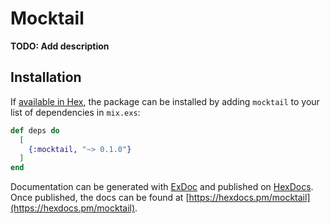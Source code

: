 # Mocktail

**TODO: Add description**

## Installation

If [available in Hex](https://hex.pm/docs/publish), the package can be installed
by adding `mocktail` to your list of dependencies in `mix.exs`:

```elixir
def deps do
  [
    {:mocktail, "~> 0.1.0"}
  ]
end
```

Documentation can be generated with [ExDoc](https://github.com/elixir-lang/ex_doc)
and published on [HexDocs](https://hexdocs.pm). Once published, the docs can
be found at [https://hexdocs.pm/mocktail](https://hexdocs.pm/mocktail).

